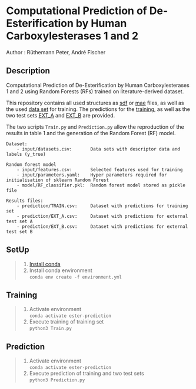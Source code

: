 # Computational Prediction of De-Esterification by Human Carboxylesterases 1 and 2

Author : Rüthemann Peter, André Fischer

## Description

Computational Prediction of De-Esterification by Human Carboxylesterases 1 and 2 using Random Forests (RFs) trained on 
literature-derived dataset.

This repository contains all used structures as [sdf](compounds/SDF) or [mae](compounds/MAE) files, as well as the used [data set](input/datasets.csv) for training.
The predictions for the [training](prediction/TRAIN.csv), as well as the two test sets [EXT_A](prediction/EXT_A.csv) and [EXT_B](prediction/EXT_B.csv) are provided.

The two scripts `Train.py` and `Prediction.py` allow the reproduction of the results in table 1 and the generation of the Random Forest (RF) model.

```
Dataset:
    - input/datasets.csv:       Data sets with descriptor data and labels (y_true)

Random forest model
    - input/features.csv:       Selected features used for training
    - input/parameters.yaml:    Hyper parameters required for initialisation of sklearn Random Forest
    - model/RF_classifier.pkl:  Random forest model stored as pickle file

Results files:
    - prediction/TRAIN.csv:     Dataset with predictions for training set
    - prediction/EXT_A.csv:     Dataset with predictions for external test set A
    - prediction/EXT_B.csv:     Dataset with predictions for external test set B  
```


## SetUp

>1. [Install conda](https://docs.conda.io/en/latest/miniconda.html)
>3. Install conda environment \
> `conda env create -f environment.yml` 

## Training
> 1. Activate environment \
> `conda activate ester-prediction`
> 2. Execute training of training set \
> `python3 Train.py` 

## Prediction
> 1. Activate environment \
> `conda activate ester-prediction`
> 2. Execute prediction of training and two test sets \
> `python3 Prediction.py` 
